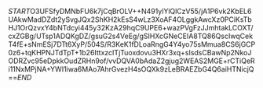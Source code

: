 $START$O3UFSfyDMNbFU6k7jCqBrOLV++N491ylYlQlCzV55/jA1P6vk2KbEL6UAkwMadDZdt2ySvgJQx2ShKH2kEsS4wLz3XoAF4OLggkAwcXz0PCiKsTbHJ1OrQzvxY4bNTdcyi445y32KzA29hqC9UPE6+wazPVgFzJJmhtakLCOXT/cxZGBg/UTsp1ADQKgDZ/gsuG2s4VeEg/gSIHXcGNeCEIA8TQ86QscIwqCekT4fE+sNmESj7DTt6XyP/504S/R3KeK1fDLoaRngG4Y4yo75sMmua8CS6jGCP0z6+tqKHPNJTdTpT+1b26IttxzcITjTuoxdovu3HXr3xq+sIsdsCBawNp2NkoJODRZvc95eDpkkOudZRHn9of/vvDQVA0bAdaZ2gjug2WEAS2MGE+rCTiQeRi11NxMPjNA+YWI1iwa6MAo7AhrGvezH4sOQXk9zLeBRAEZbG4Q6aiHTNicjQ==$END$